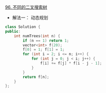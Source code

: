 [96. 不同的二叉搜索树](https://leetcode.cn/problems/unique-binary-search-trees/)
- 解法一： 动态规划
```C++
class Solution {
public:
    int numTrees(int n) {
        if (n == 1) return 1;
        vector<int> f(20);
        f[0] = 1; f[1] = 1;
        for (int i = 2; i <= n; i++) {
            for (int j = 0; j < i; j++) {
                f[i] += f[j] * f[i - j - 1];
            }
        }
        return f[n];
    }
};
```